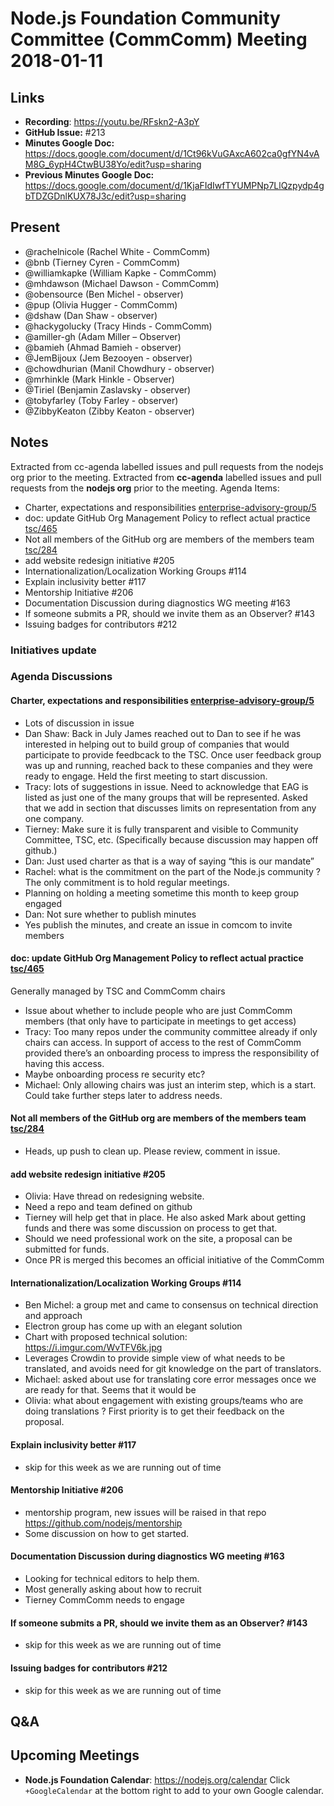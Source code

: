 # Node.js Foundation Community Committee (CommComm) Meeting 2018-01-11

## Links


* **Recording**: https://youtu.be/RFskn2-A3pY
* **GitHub Issue:** #213
* **Minutes Google Doc:** https://docs.google.com/document/d/1Ct96kVuGAxcA602ca0gfYN4vAM8G_6ypH4CtwBU38Yo/edit?usp=sharing
* **Previous Minutes Google Doc:** https://docs.google.com/document/d/1KjaFIdIwfTYUMPNp7LlQzpydp4gbTDZGDnlKUX78J3c/edit?usp=sharing


## Present
* @rachelnicole (Rachel White - CommComm)
* @bnb (Tierney Cyren - CommComm)
* @williamkapke (William Kapke - CommComm)
* @mhdawson (Michael Dawson - CommComm)
* @obensource (Ben Michel - observer)
* @pup (Olivia Hugger - CommComm)
* @dshaw (Dan Shaw - observer)
* @hackygolucky (Tracy Hinds - CommComm)
* @amiller-gh (Adam Miller – Observer)
* @bamieh (Ahmad Bamieh - observer)
* @JemBijoux (Jem Bezooyen - observer)
* @chowdhurian (Manil Chowdhury - observer)
* @mrhinkle (Mark Hinkle - Observer)
* @Tiriel (Benjamin Zaslavsky - observer)
* @tobyfarley (Toby Farley - observer)
* @ZibbyKeaton (Zibby Keaton - observer)

## Notes
Extracted from cc-agenda labelled issues and pull requests from the nodejs org prior to the meeting.
Extracted from **cc-agenda** labelled issues and pull requests from the **nodejs org** prior to the meeting.
Agenda Items:
* Charter, expectations and responsibilities [enterprise-advisory-group/5](https://github.com/nodejs/enterprise-advisory-group/pull/5)
* doc: update GitHub Org Management Policy to reflect actual practice [tsc/465](https://github.com/nodejs/TSC/pull/456)
* Not all members of the GitHub org are members of the members team [tsc/284](https://github.com/nodejs/TSC/issues/284)
* add website redesign initiative #205
* Internationalization/Localization Working Groups #114 
* Explain inclusivity better #117
* Mentorship Initiative #206
* Documentation Discussion during diagnostics WG meeting #163
* If someone submits a PR, should we invite them as an Observer? #143 
* Issuing badges for contributors #212
### Initiatives update
### Agenda Discussions
#### Charter, expectations and responsibilities [enterprise-advisory-group/5](https://github.com/nodejs/enterprise-advisory-group/pull/5)
* Lots of discussion in issue
* Dan Shaw: Back in July James reached out to Dan to see if he was interested in helping out
  to build group of companies that would participate to provide feedbcack to the TSC.  Once
  user feedback group was up and running, reached back to these companies and they
  were ready to engage. Held the first meeting to start discussion.
* Tracy: lots of suggestions in issue.  Need to acknowledge that EAG is listed as just
  one of the many groups that will be represented.  Asked that we add in section that
  discusses limits on representation from any one company.
* Tierney: Make sure it is fully transparent and visible to Community Committee, TSC,
   etc. (Specifically because discussion may happen off github.)
* Dan: Just used charter as that is a way of saying “this is our mandate”
* Rachel: what is the commitment on the part of the Node.js community ?  The only 
  commitment is to hold regular meetings.
* Planning on holding a meeting sometime this month to keep group engaged
* Dan: Not sure whether to publish minutes
* Yes publish the minutes, and create an issue in comcom to invite members
####  doc: update GitHub Org Management Policy to reflect actual practice [tsc/465](https://github.com/nodejs/TSC/pull/456)
 Generally managed by TSC and CommComm chairs
* Issue about whether to include people who are just CommComm members (that only
  have to participate in meetings to get access)
* Tracy: Too many repos under the community committee already if only chairs can
  access. In support of access to the rest of CommComm provided there’s an onboarding process to impress the responsibility of having this access.
* Maybe onboarding process re security etc?
* Michael: Only allowing chairs was just an interim step, which is a start.
  Could take further steps later to address needs.
####  Not all members of the GitHub org are members of the members team [tsc/284](https://github.com/nodejs/TSC/issues/284)
* Heads, up push to clean up. Please review, comment in issue.
#### add website redesign initiative #205
* Olivia: Have thread on redesigning website.  
* Need a repo and team defined on github
* Tierney will help get that in place.  He also asked Mark about getting funds and there
  was some discussion on process to get that.
* Should we need professional work on the site, a proposal can be submitted for funds.
* Once PR is merged this becomes an official initiative of the CommComm
#### Internationalization/Localization Working Groups #114 
* Ben Michel: a group met and came to consensus on technical direction and approach
* Electron group has come up with an elegant solution
* Chart with proposed technical solution: https://i.imgur.com/WvTFV6k.jpg
* Leverages Crowdin to provide simple view of what needs to be translated, and avoids
   need for git knowledge on the part of translators.
* Michael: asked about use for translating core error messages once we are ready for that. 
  Seems that it would be
* Olivia: what about engagement with existing groups/teams who are doing translations ?
  First priority is to get their feedback on the proposal.
####  Explain inclusivity better #117
  * skip for this week as we are running out of time
####  Mentorship Initiative #206
  * mentorship program, new issues will be raised in that repo 
    https://github.com/nodejs/mentorship
  * Some discussion on how to get started.
####  Documentation Discussion during diagnostics WG meeting #163
  * Looking for technical editors to help them.  
  * Most generally asking about how to recruit 
  * Tierney CommComm needs to engage
#### If someone submits a PR, should we invite them as an Observer? #143 
  * skip for this week as we are running out of time
####  Issuing badges for contributors #212
  * skip for this week as we are running out of time
## Q&A
## Upcoming Meetings
* **Node.js Foundation Calendar**: https://nodejs.org/calendar
Click `+GoogleCalendar` at the bottom right to add to your own Google calendar.
